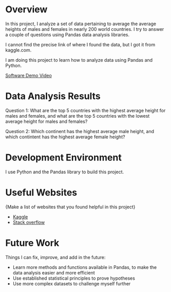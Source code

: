 # Overview

In this project, I analyze a set of data pertaining to average the average 
heights of males and females in nearly 200 world countries. I try to 
answer a couple of questions using Pandas data analysis libraries.

I cannot find the precise link of where I found the data, but I got it from kaggle.com.

I am doing this project to learn how to analyze data using Pandas and Python.

[Software Demo Video](https://youtu.be/NRB4vVnzn80)

# Data Analysis Results

Question 1: What are the top 5 countries with the highest average height
             for males and females, and what are the top 5 countries
             with the lowest average height for males and females?

Question 2: Which continent has the highest average male height,
            and which contintent has the highest average female
            height?

# Development Environment

I use Python and the Pandas library to build this project.

# Useful Websites

{Make a list of websites that you found helpful in this project}
* [Kaggle](https://www.kaggle.com/datasets)
* [Stack overflow](https://stackoverflow.com/)

# Future Work

Things I can fix, improve, and add in the future:
* Learn more methods and functions available in Pandas, to make 
  the data analysis easier and more efficient
* Use established statistical principles to prove hypotheses
* Use more complex datasets to challenge myself further